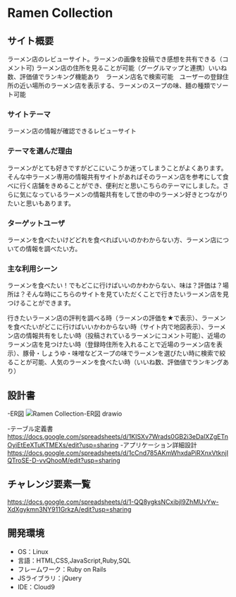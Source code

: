 # Ramen Collection

## サイト概要
ラーメン店のレビューサイト。ラーメンの画像を投稿でき感想を共有できる（コメント可) ラーメン店の住所を見ることが可能（グーグルマップと連携）いいね数、評価値でランキング機能あり　ラーメン店名で検索可能　ユーザーの登録住所の近い場所のラーメン店を表示する、ラーメンのスープの味、麺の種類でソート可能

### サイトテーマ
ラーメン店の情報が確認できるレビューサイト

### テーマを選んだ理由
ラーメンがとても好きですがどこにいこうか迷ってしまうことがよくあります。そんな中ラーメン専用の情報共有サイトがあればそのラーメン店を参考にして食べに行く店舗をきめることができ、便利だと思いこちらのテーマにしました。さらに気になっているラーメンの情報共有をして世の中のラーメン好きとつながりたいと思いもあります。

### ターゲットユーザ
ラーメンを食べたいけどどれを食べればいいのかわからない方、ラーメン店についての情報を調べたい方。

### 主な利用シーン
ラーメンを食べたい！でもどこに行けばいいのかわからない、味は？評価は？場所は？そんな時にこちらのサイトを見ていただくことで行きたいラーメン店を見つけることができます。

行きたいラーメン店の評判を調べる時（ラーメンの評価を★で表示）、ラーメンを食べたいがどこに行けばいいかわからない時（サイト内で地図表示）、ラーメン店の情報共有をしたい時（投稿されているラーメンにコメント可能）、近場のラーメン店を見つけたい時（登録時住所を入れることで近場のラーメン店を表示）、豚骨・しょうゆ・味噌などスープの味でラーメンを選びたい時に検索で絞ることが可能、人気のラーメンを食べたい時（いいね数、評価値でランキングあり）

## 設計書
-ER図
![Ramen Collection-ER図 drawio](https://user-images.githubusercontent.com/85341753/134945161-deeb5434-2630-466b-93d2-c877b08f5b27.png)

-テーブル定義書
https://docs.google.com/spreadsheets/d/1KISXv7Wrads0GB2i3eDalXZgETnOyiEtEeXTuKTMEXs/edit?usp=sharing
-アプリケーション詳細設計
https://docs.google.com/spreadsheets/d/1cCnd785AKmWhxdaPiRXnxVtknjIQTroSE-D-vvQhooM/edit?usp=sharing

## チャレンジ要素一覧
https://docs.google.com/spreadsheets/d/1-QQ8ygksNCxibjI9ZhMUvYw-XdXgykmn3NY911GrkzA/edit?usp=sharing

## 開発環境
- OS：Linux
- 言語：HTML,CSS,JavaScript,Ruby,SQL
- フレームワーク：Ruby on Rails
- JSライブラリ：jQuery
- IDE：Cloud9
